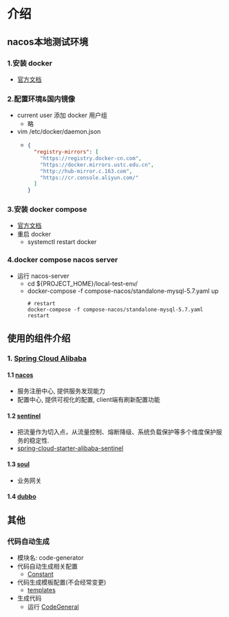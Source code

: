 # 介绍

## nacos本地测试环境

### 1.安装 docker

- [官方文档](https://docs.docker.com/engine/install/centos/)

### 2.配置环境&国内镜像

- current user 添加 docker 用户组
    - 略
- vim /etc/docker/daemon.json
    - ```json
      {
        "registry-mirrors": [
          "https://registry.docker-cn.com",
          "https://docker.mirrors.ustc.edu.cn",
          "http://hub-mirror.c.163.com",
          "https://cr.console.aliyun.com/"
        ]
      }
      ```

### 3.安装 docker compose

- [官方文档](https://docs.docker.com/compose/install/)
- 重启 docker
    - systemctl restart docker

### 4.docker compose nacos server

- 运行 nacos-server
    - cd ${PROJECT_HOME}/local-test-env/
    - docker-compose -f compose-nacos/standalone-mysql-5.7.yaml up
      ```shell
      # restart
      docker-compose -f compose-nacos/standalone-mysql-5.7.yaml restart
      ```

## 使用的组件介绍

### 1. [Spring Cloud Alibaba](https://github.com/alibaba/spring-cloud-alibaba/blob/master/README-zh.md)

#### 1.1 [nacos](https://github.com/alibaba/Nacos)

- 服务注册中心, 提供服务发现能力
- 配置中心, 提供可视化的配置, client端有刷新配置功能

#### 1.2 [sentinel](https://github.com/alibaba/Sentinel)

- 把流量作为切入点，从流量控制、熔断降级、系统负载保护等多个维度保护服务的稳定性.
- [spring-cloud-starter-alibaba-sentinel](https://github.com/alibaba/spring-cloud-alibaba/wiki/Sentinel)

#### 1.3  [soul](https://github.com/dromara/soul)

- 业务网关

#### 1.4 [dubbo](https://github.com/SpringCloud/spring-cloud-dubbo)

## 其他

### 代码自动生成

- 模块名: code-generator
- 代码自动生成相关配置
    - [Constant](code-generator/src/main/java/com/winfred/dataworks/general/Constant.java)
- 代码生成模板配置(不会经常变更)
    - [templates](code-generator/src/main/resources/templates)
- 生成代码
    - 运行 [CodeGeneral](code-generator/src/main/java/com/winfred/dataworks/general/CodeGeneral.java)
